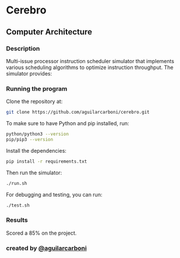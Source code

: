 # Cerebro

## Computer Architecture

### Description
Multi-issue processor instruction scheduler simulator that implements various scheduling algorithms to optimize instruction throughput. The simulator provides:

### Running the program
Clone the repository at:
```bash
git clone https://github.com/aguilarcarboni/cerebro.git
```

To make sure to have Python and pip installed, run:
```bash
python/python3 --version
pip/pip3 --version
```

Install the dependencies:
```bash
pip install -r requirements.txt
```

Then run the simulator:
```bash
./run.sh
```

For debugging and testing, you can run:
```bash
./test.sh
```

### Results 
Scored a 85% on the project.

### created by [@aguilarcarboni](https://github.com/aguilarcarboni/)
